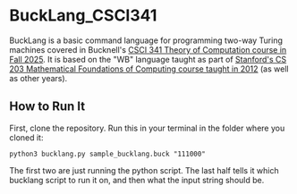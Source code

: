 # BuckLang_CSCI341

BuckLang is a basic command language for programming two-way Turing machines covered in Bucknell's [CSCI 341 Theory of Computation course in Fall 2025](https://toddtoddtodd.net/courses/csci341/compiled/csci341_index.html).
It is based on the "WB" language taught as part of [Stanford's CS 203 Mathematical Foundations of Computing course taught in 2012](https://web.stanford.edu/class/archive/cs/cs103/cs103.1132/) (as well as other years). 

## How to Run It
First, clone the repository.
Run this in your terminal in the folder where you cloned it:
```
python3 bucklang.py sample_bucklang.buck "111000"
```
The first two are just running the python script. The last half tells it which bucklang script to run it on, and then what the input string should be.
